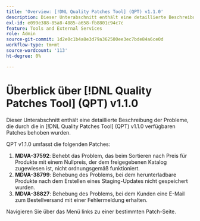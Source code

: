 ```yaml
---
title: 'Overview: [!DNL Quality Patches Tool] (QPT) v1.1.0'
description: Dieser Unterabschnitt enthält eine detaillierte Beschreibung der Probleme, die durch die in [!DNL Quality Patches Tool]  (QPT) v1.1.0 verfügbaren Patches behoben wurden.
exl-id: e099e388-85a8-4885-a658-fb8801c94c7c
feature: Tools and External Services
role: Admin
source-git-commit: 1d2e0c1b4a8e3d79a362500ee3ec7bde84a6ce0d
workflow-type: tm+mt
source-wordcount: '113'
ht-degree: 0%

---
```


# Überblick über [!DNL Quality Patches Tool] (QPT) v1.1.0

Dieser Unterabschnitt enthält eine detaillierte Beschreibung der Probleme, die durch die in [!DNL Quality Patches Tool] (QPT) v1.1.0 verfügbaren Patches behoben wurden.

QPT v1.1.0 umfasst die folgenden Patches:

1. **MDVA-37592**: Behebt das Problem, das beim Sortieren nach Preis für Produkte mit einem Nullpreis, der dem freigegebenen Katalog zugewiesen ist, nicht ordnungsgemäß funktioniert.
1. **MDVA-38799**: Behebung des Problems, bei dem herunterladbare Produkte nach dem Erstellen eines Staging-Updates nicht gespeichert wurden.
1. **MDVA-38827**: Behebung des Problems, bei dem Kunden eine E-Mail zum Bestellversand mit einer Fehlermeldung erhalten.

Navigieren Sie über das Menü links zu einer bestimmten Patch-Seite.
